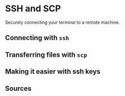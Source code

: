 # SSH and SCP
Securely connecting your terminal to a remote machine.

## Connecting with `ssh`

## Transferring files with `scp`

## Making it easier with ssh keys

## Sources
